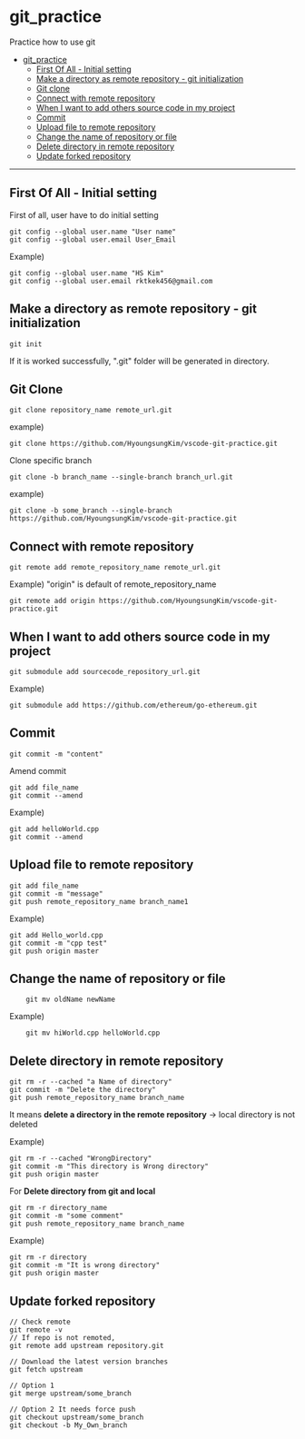 # git_practice

Practice how to use git

- [git_practice](#gitpractice)
  - [First Of All - Initial setting](#first-of-all---initial-setting)
  - [Make a directory as remote repository - git initialization](#make-a-directory-as-remote-repository---git-initialization)
  - [Git clone](#git-clone)
  - [Connect with remote repository](#connect-with-remote-repository)
  - [When I want to add others source code in my project](#when-i-want-to-add-others-source-code-in-my-project)
  - [Commit](#commit)
  - [Upload file to remote repository](#upload-file-to-remote-repository)
  - [Change the name of repository or file](#change-the-name-of-repository-or-file)
  - [Delete directory in remote repository](#delete-directory-in-remote-repository)
  - [Update forked repository](#update-forked-repository)

----

## First Of All - Initial setting

First of all, user have to do initial setting  

```git
git config --global user.name "User name"
git config --global user.email User_Email
```

Example)

```git
git config --global user.name "HS Kim"
git config --global user.email rktkek456@gmail.com
```

## Make a directory as remote repository - git initialization

```git
git init  
```

If it is worked successfully, ".git" folder will be generated in directory.

## Git Clone

```
git clone repository_name remote_url.git  
```

example)

```
git clone https://github.com/HyoungsungKim/vscode-git-practice.git
```

Clone specific branch

```
git clone -b branch_name --single-branch branch_url.git
```

example)

```
git clone -b some_branch --single-branch https://github.com/HyoungsungKim/vscode-git-practice.git
```



## Connect with remote repository

```git
git remote add remote_repository_name remote_url.git  
```

Example) "origin" is default of remote_repository_name

```git
git remote add origin https://github.com/HyoungsungKim/vscode-git-practice.git
```

## When I want to add others source code in my project

```
git submodule add sourcecode_repository_url.git
```

Example)

```
git submodule add https://github.com/ethereum/go-ethereum.git
```

## Commit

```git
git commit -m "content"
```

Amend commit

```git
git add file_name
git commit --amend
```

Example)

```git
git add helloWorld.cpp
git commit --amend
```

## Upload file to remote repository

```git
git add file_name
git commit -m "message"
git push remote_repository_name branch_name1
```

Example)

```git
git add Hello_world.cpp  
git commit -m "cpp test"  
git push origin master
```

## Change the name of repository or file

```git 
    git mv oldName newName
```

Example)

```git
    git mv hiWorld.cpp helloWorld.cpp
```

## Delete directory in remote repository

```git
git rm -r --cached "a Name of directory"
git commit -m "Delete the directory"
git push remote_repository_name branch_name
```

It means **delete a directory in the remote repository** -> local directory is not deleted

Example)

```git
git rm -r --cached "WrongDirectory"  
git commit -m "This directory is Wrong directory"  
git push origin master  
```

For **Delete directory from git and local**

```git
git rm -r directory_name
git commit -m "some comment"
git push remote_repository_name branch_name
```

Example)

```git
git rm -r directory
git commit -m "It is wrong directory"
git push origin master
```

## Update forked repository

```git
// Check remote 
git remote -v
// If repo is not remoted,
git remote add upstream repository.git

// Download the latest version branches
git fetch upstream

// Option 1
git merge upstream/some_branch

// Option 2 It needs force push
git checkout upstream/some_branch
git checkout -b My_Own_branch
```

